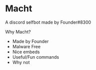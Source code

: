 # Macht
A discord selfbot made by Founder#8300

Why Macht?
* Made by Founder
* Malware Free
* Nice embeds
* Useful/Fun commands
* Why not
